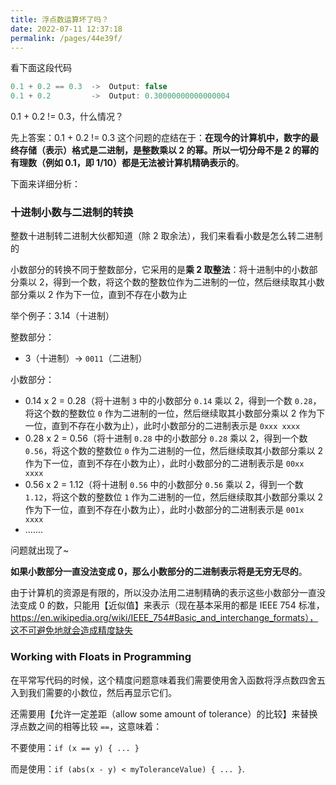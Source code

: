 ```yaml
---
title: 浮点数运算坏了吗？
date: 2022-07-11 12:37:18
permalink: /pages/44e39f/
---
```

看下面这段代码

```java
0.1 + 0.2 == 0.3  ->  Output: false
0.1 + 0.2         ->  Output: 0.30000000000000004
```

0.1 + 0.2 != 0.3，什么情况？

先上答案：0.1 + 0.2 != 0.3 这个问题的症结在于：**在现今的计算机中，数字的最终存储（表示）格式是二进制，是整数乘以 2 的幂。所以一切分母不是 2 的幂的有理数（例如 0.1，即 1/10）都是无法被计算机精确表示的**。

下面来详细分析：

### 十进制小数与二进制的转换

整数十进制转二进制大伙都知道（除 2 取余法），我们来看看小数是怎么转二进制的

小数部分的转换不同于整数部分，它采用的是**乘 2 取整法**：将十进制中的小数部分乘以 2，得到一个数，将这个数的整数位作为二进制的一位，然后继续取其小数部分乘以 2 作为下一位，直到不存在小数为止

举个例子：3.14（十进制）

整数部分：

- 3（十进制）-> `0011`（二进制）

小数部分：

- 0.14 x 2 = 0.28（将十进制 `3` 中的小数部分 `0.14` 乘以 2，得到一个数 `0.28`，将这个数的整数位 `0` 作为二进制的一位，然后继续取其小数部分乘以 2 作为下一位，直到不存在小数为止），此时小数部分的二进制表示是 `0xxx xxxx`
- 0.28 x 2 = 0.56（将十进制 `0.28` 中的小数部分 `0.28` 乘以 2，得到一个数 `0.56`，将这个数的整数位 `0` 作为二进制的一位，然后继续取其小数部分乘以 2 作为下一位，直到不存在小数为止），此时小数部分的二进制表示是 `00xx xxxx`
- 0.56 x 2 = 1.12（将十进制 `0.56` 中的小数部分 `0.56` 乘以 2，得到一个数 `1.12`，将这个数的整数位 `1` 作为二进制的一位，然后继续取其小数部分乘以 2 作为下一位，直到不存在小数为止），此时小数部分的二进制表示是 `001x xxxx`
- .......

问题就出现了~

**如果小数部分一直没法变成 0，那么小数部分的二进制表示将是无穷无尽的**。

由于计算机的资源是有限的，所以没办法用二进制精确的表示这些小数部分一直没法变成 0 的数，只能用【近似值】来表示（现在基本采用的都是 IEEE 754 标准，https://en.wikipedia.org/wiki/IEEE_754#Basic_and_interchange_formats），这不可避免地就会造成精度缺失

### Working with Floats in Programming

在平常写代码的时候，这个精度问题意味着我们需要使用舍入函数将浮点数四舍五入到我们需要的小数位，然后再显示它们。

还需要用【允许一定差距（allow some amount of tolerance）的比较】来替换浮点数之间的相等比较 `==`，这意味着：

不要使用：`if (x == y) { ... }`

而是使用：`if (abs(x - y) < myToleranceValue) { ... }`.